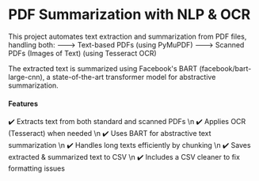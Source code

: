 # PDF Summarization with NLP & OCR

This project automates text extraction and summarization from PDF files, handling both:
---> Text-based PDFs (using PyMuPDF)
---> Scanned PDFs (Images of Text) (using Tesseract OCR)

The extracted text is summarized using Facebook's BART (facebook/bart-large-cnn), a state-of-the-art transformer model for abstractive summarization.

#### Features
✔️ Extracts text from both standard and scanned PDFs \n
✔️ Applies OCR (Tesseract) when needed \n
✔️ Uses BART for abstractive text summarization \n
✔️ Handles long texts efficiently by chunking \n
✔️ Saves extracted & summarized text to CSV \n
✔️ Includes a CSV cleaner to fix formatting issues
